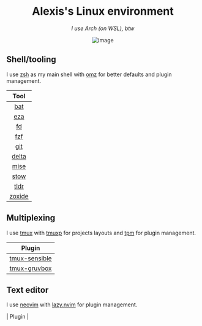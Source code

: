 <h1 align="center">Alexis's Linux environment</h1>

<p align="center"><i>I use Arch (on WSL), btw</i></p>

<div align="center">
  <img alt="image" src="https://github.com/alexissabourin/.dotfiles/assets/155196582/79c74646-d050-418f-92e0-13eb9ad4c248" />
</div>

## Shell/tooling

I use [zsh](https://github.com/zsh-users/zsh) as my main shell with [omz](https://github.com/ohmyzsh/ohmyzsh) for better defaults and plugin management.

| Tool |
| :---: |
| [bat](https://github.com/sharkdp/bat) |
| [eza](https://github.com/eza-community/eza) |
| [fd](https://github.com/sharkdp/fd) |
| [fzf](https://github.com/junegunn/fzf) |
| [git](https://github.com/git/git) |
| [delta](https://github.com/dandavison/delta) |
| [mise](https://github.com/jdx/mise) |
| [stow](https://github.com/aspiers/stow) |
| [tldr](https://github.com/tldr-pages/tldr) |
| [zoxide](https://github.com/ajeetdsouza/zoxide) |

## Multiplexing

I use [tmux](https://github.com/tmux/tmux) with [tmuxp](https://github.com/tmux-python/tmuxp) for projects layouts and [tpm](https://github.com/tmux-plugins/tpm) for plugin management.

| Plugin |
| :---: |
| [tmux-sensible](https://github.com/tmux-plugins/tmux-sensible) |
| [tmux-gruvbox](https://github.com/egel/tmux-gruvbox) |

## Text editor

I use [neovim](https://github.com/neovim/neovim) with [lazy.nvim](https://github.com/folke/lazy.nvim) for plugin management.

| Plugin |
